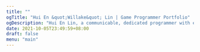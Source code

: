 ```yaml
---
title: ""
ogTitle: "Hui En &quot;Willake&quot; Lin | Game Programmer Portfolio"
ogDescription: "Hui En Lin, a communicable, dedicated programmer with experience in collaborating with people from different roles, able to think in more than one perspective, making collaboration increasingly efficient. As a programmer with professional experience in developing products with Unity for almost 3 years, I have the ability of implementing gameplay features. improving graphic, designing code architecture and optimizing games effectively."
date: 2021-10-05T23:49:59+08:00
draft: false
menu: "main"
---
```


